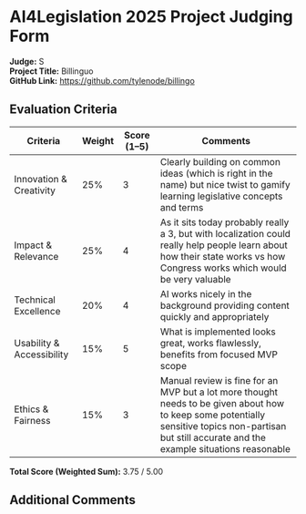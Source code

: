# AI4Legislation 2025 Project Judging Form

**Judge:** S  
**Project Title:** Billinguo  
**GitHub Link:** https://github.com/tylenode/billingo

## Evaluation Criteria

| Criteria                   | Weight | Score (1–5) | Comments |
|----------------------------|--------|-------------|----------|
| Innovation & Creativity    | 25%    | 3           | Clearly building on common ideas (which is right in the name) but nice twist to gamify learning legislative concepts and terms |
| Impact & Relevance         | 25%    | 4           | As it sits today probably really a 3, but with localization could really help people learn about how their state works vs how Congress works which would be very valuable |
| Technical Excellence       | 20%    | 4           | AI works nicely in the background providing content quickly and appropriately |
| Usability & Accessibility  | 15%    | 5           | What is implemented looks great, works flawlessly, benefits from focused MVP scope |
| Ethics & Fairness          | 15%    | 3           | Manual review is fine for an MVP but a lot more thought needs to be given about how to keep some potentially sensitive topics non-partisan but still accurate and the example situations reasonable |

**Total Score (Weighted Sum):** 3.75 / 5.00

## Additional Comments
